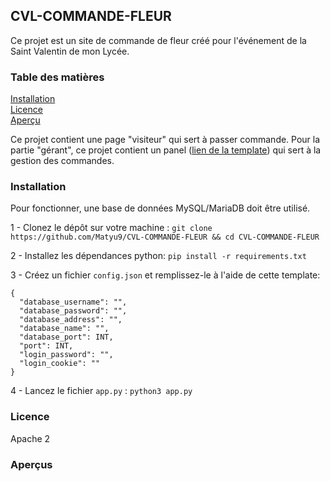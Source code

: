 ## CVL-COMMANDE-FLEUR

Ce projet est un site de commande de fleur créé pour l'événement de la Saint Valentin de mon Lycée.


### Table des matières
[Installation](#installation)\
[Licence](#licence)\
[Aperçu](#aperçus)

Ce projet contient une page "visiteur" qui sert à passer commande.
Pour la partie "gérant", ce projet contient un panel ([lien de la template](https://themewagon.com/themes/free-bootstrap-5-admin-dashboard-template-darkpan/)) qui sert à la gestion des commandes. 


### Installation
Pour fonctionner, une base de données MySQL/MariaDB doit être utilisé.

1 - Clonez le dépôt sur votre machine : ```git clone https://github.com/Matyu9/CVL-COMMANDE-FLEUR && cd CVL-COMMANDE-FLEUR```

2 - Installez les dépendances python: ```pip install -r requirements.txt```

3 - Créez un fichier `config.json` et remplissez-le à l'aide de cette template:

```
{
  "database_username": "",
  "database_password": "",
  "database_address": "",
  "database_name": "",
  "database_port": INT,
  "port": INT,
  "login_password": "",
  "login_cookie": ""
}
```

4 - Lancez le fichier `app.py` : ```python3 app.py```

### Licence

Apache 2

### Aperçus